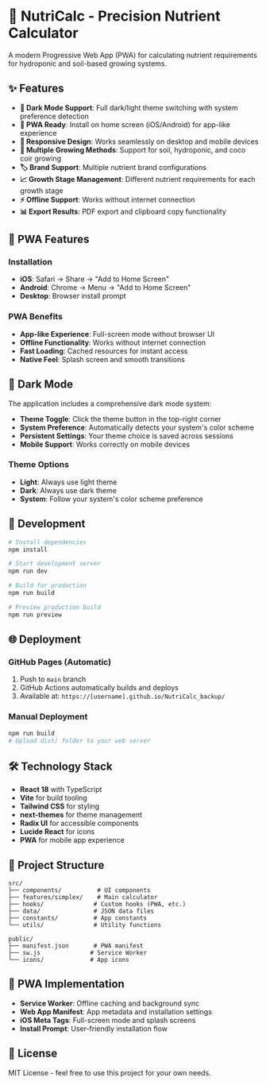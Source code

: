 # 🌱 NutriCalc - Precision Nutrient Calculator

A modern Progressive Web App (PWA) for calculating nutrient requirements for hydroponic and soil-based growing systems.

## ✨ Features

- **🌙 Dark Mode Support**: Full dark/light theme switching with system preference detection
- **📱 PWA Ready**: Install on home screen (iOS/Android) for app-like experience
- **🔄 Responsive Design**: Works seamlessly on desktop and mobile devices
- **🌿 Multiple Growing Methods**: Support for soil, hydroponic, and coco coir growing
- **🏷️ Brand Support**: Multiple nutrient brand configurations
- **📈 Growth Stage Management**: Different nutrient requirements for each growth stage
- **⚡ Offline Support**: Works without internet connection
- **📊 Export Results**: PDF export and clipboard copy functionality

## 📱 PWA Features

### Installation
- **iOS**: Safari → Share → "Add to Home Screen"
- **Android**: Chrome → Menu → "Add to Home Screen"
- **Desktop**: Browser install prompt

### PWA Benefits
- **App-like Experience**: Full-screen mode without browser UI
- **Offline Functionality**: Works without internet connection
- **Fast Loading**: Cached resources for instant access
- **Native Feel**: Splash screen and smooth transitions

## 🎨 Dark Mode

The application includes a comprehensive dark mode system:

- **Theme Toggle**: Click the theme button in the top-right corner
- **System Preference**: Automatically detects your system's color scheme
- **Persistent Settings**: Your theme choice is saved across sessions
- **Mobile Support**: Works correctly on mobile devices

### Theme Options
- **Light**: Always use light theme
- **Dark**: Always use dark theme  
- **System**: Follow your system's color scheme preference

## 🚀 Development

```bash
# Install dependencies
npm install

# Start development server
npm run dev

# Build for production
npm run build

# Preview production build
npm run preview
```

## 🌐 Deployment

### GitHub Pages (Automatic)
1. Push to `main` branch
2. GitHub Actions automatically builds and deploys
3. Available at: `https://[username].github.io/NutriCalc_backup/`

### Manual Deployment
```bash
npm run build
# Upload dist/ folder to your web server
```

## 🛠️ Technology Stack

- **React 18** with TypeScript
- **Vite** for build tooling
- **Tailwind CSS** for styling
- **next-themes** for theme management
- **Radix UI** for accessible components
- **Lucide React** for icons
- **PWA** for mobile app experience

## 📁 Project Structure

```
src/
├── components/          # UI components
├── features/simplex/    # Main calculator
├── hooks/              # Custom hooks (PWA, etc.)
├── data/               # JSON data files
├── constants/          # App constants
└── utils/              # Utility functions

public/
├── manifest.json       # PWA manifest
├── sw.js              # Service Worker
└── icons/             # App icons
```

## 🔧 PWA Implementation

- **Service Worker**: Offline caching and background sync
- **Web App Manifest**: App metadata and installation settings
- **iOS Meta Tags**: Full-screen mode and splash screens
- **Install Prompt**: User-friendly installation flow

## 📄 License

MIT License - feel free to use this project for your own needs.